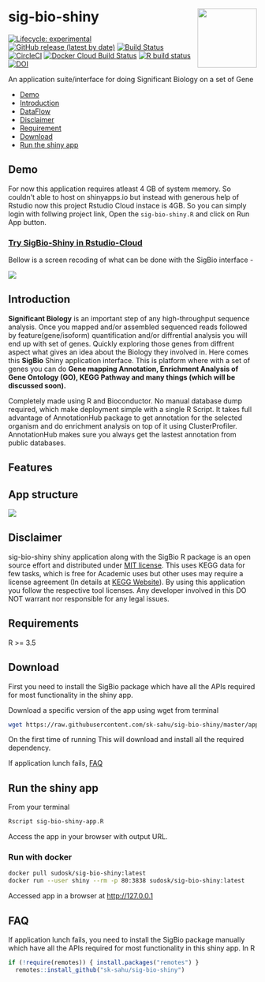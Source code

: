 # sig-bio-shiny <img src="inst/figures/sigbio_logo.png" align="right" alt="" width="120" />

<!-- badges: start -->
  [![Lifecycle: experimental](https://img.shields.io/badge/lifecycle-experimental-orange.svg)](https://www.tidyverse.org/lifecycle/#experimental)
  [![GitHub release (latest by date)](https://img.shields.io/github/v/release/sk-sahu/sig-bio-shiny)](https://github.com/sk-sahu/sig-bio-shiny/releases)
  [![Build Status](https://travis-ci.org/sk-sahu/sig-bio-shiny.svg?branch=master)](https://travis-ci.org/sk-sahu/sig-bio-shiny)
  [![CircleCI](https://circleci.com/gh/sk-sahu/sig-bio-shiny.svg?style=svg)](https://circleci.com/gh/sk-sahu/sig-bio-shiny)
  [![Docker Cloud Build Status](https://img.shields.io/docker/cloud/build/sudosk/sig-bio-shiny)](https://hub.docker.com/repository/docker/sudosk/sig-bio-shiny/builds)
[![R build status](https://github.com/sk-sahu/sig-bio-shiny/workflows/R-CMD-check/badge.svg)](https://github.com/sk-sahu/sig-bio-shiny/actions?workflow=R-CMD-check)
[![DOI](https://zenodo.org/badge/220482361.svg)](https://zenodo.org/badge/latestdoi/220482361)
<!-- badges: end -->

An application suite/interface for doing Significant Biology on a set of Gene

* [Demo](#demo)
* [Introduction](#introduction)
* [DataFlow](#dataflow)
* [Disclaimer](#disclaimer)
* [Requirement](#requirements)
* [Download](#download)
* [Run the shiny app](#run-the-shiny-app)

## Demo
For now this application requires atleast 4 GB of system memory. So couldn't able to host on shinyapps.io but instead with generous help of Rstudio now this project Rstudio Cloud instace is 4GB. So you can simply login with follwing project link, Open the `sig-bio-shiny.R` and click on Run App button. 

### [Try SigBio-Shiny in Rstudio-Cloud](https://rstudio.cloud/project/1023160)

Bellow is a screen recoding of what can be done with the SigBio interface - 

![](sigbio-v0.2.1.gif)

## Introduction
**Significant Biology** is an important step of any high-throughput sequence analysis. Once you mapped and/or assembled sequenced reads followed by feature(gene/isoform) quantification and/or diffrential analysis you will end up with set of genes. Quickly exploring those genes from diffrent aspect what gives an idea about the Biology they involved in. Here comes this **SigBio** Shiny application interface. This is platform where with a set of genes you can do **Gene mapping Annotation, Enrichment Analysis of Gene Ontology (GO), KEGG Pathway and many things (which will be discussed soon).**

Completely made using R and Bioconductor. No manual database dump required, which make deployment simple with a single R Script. It takes full advantage of AnnotationHub package to get annotation for the selected organism and do enrichment analysis on top of it using ClusterProfiler.  AnnotationHub makes sure you always get the lastest annotation from public databases. 

## Features


## App structure
![](https://vectr.com/sksahu/cIcdhZe42.png?width=640&height=640&select=cIcdhZe42page0)

## Disclaimer
sig-bio-shiny shiny application along with the SigBio R package is an open source effort and distributed under [MIT license](https://opensource.org/licenses/MIT). This uses KEGG data for few tasks, which is free for Academic uses but other uses may require a license agreement (In details at [KEGG Website](https://www.kegg.jp/kegg/legal.html)). By using this application you follow the respective tool licenses. Any developer involved in this DO NOT warrant nor responsible for any legal issues.

## Requirements
R >= 3.5

## Download
First you need to install the SigBio package which have all the APIs required for most functionality in the shiny app.

Download a specific version of the app using wget from terminal
```bash
wget https://raw.githubusercontent.com/sk-sahu/sig-bio-shiny/master/app.R -O sig-bio-shiny-app.R
```
On the first time of running This will download and install all the required dependency.

If application lunch fails, [FAQ](#faq) 

## Run the shiny app
From your terminal
```bash
Rscript sig-bio-shiny-app.R
```
Access the app in your browser with output URL.

### Run with docker
```bash
docker pull sudosk/sig-bio-shiny:latest
docker run --user shiny --rm -p 80:3838 sudosk/sig-bio-shiny:latest
```
Accessed app in a browser at http://127.0.0.1

## FAQ
If application lunch fails, you need to install the SigBio package manually which have all the APIs required for most functionality in this shiny app. In R
```r
if (!require(remotes)) { install.packages("remotes") }
  remotes::install_github("sk-sahu/sig-bio-shiny")
```
